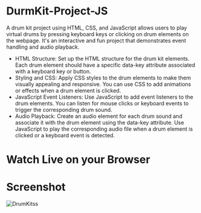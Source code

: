 # DurmKit-Project-JS
 A drum kit project using HTML, CSS, and JavaScript allows users to play virtual drums by pressing keyboard keys or clicking on drum elements on the webpage. It's an interactive and fun project that demonstrates event handling and audio playback.

- HTML Structure: Set up the HTML structure for the drum kit elements. Each drum element should have a specific data-key attribute associated with a keyboard key or button.
- Styling and CSS: Apply CSS styles to the drum elements to make them visually appealing and responsive. You can use CSS to add animations or effects when a drum element is clicked.
- JavaScript Event Listeners: Use JavaScript to add event listeners to the drum elements. You can listen for mouse clicks or keyboard events to trigger the corresponding drum sound.
- Audio Playback: Create an audio element for each drum sound and associate it with the drum element using the data-key attribute. Use JavaScript to play the corresponding audio file when a drum element is clicked or a keyboard event is detected.

# Watch Live on your Browser


# Screenshot

![DrumKitss](https://github.com/HarrisSaroj/DurmKit-Project-JS/assets/109414883/d11066b9-9ea4-4120-a542-eca3e06e6f58)


